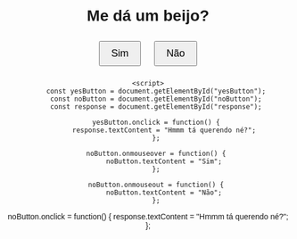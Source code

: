 <!DOCTYPE html>
<html lang="pt-BR">
<head>
    <meta charset="UTF-8">
    <meta name="viewport" content="width=device-width, initial-scale=1.0">
    <title>Pergunta importante</title>
    <style>
        body {
            font-family: Arial, sans-serif;
            text-align: center;
            margin-top: 50px;
        }
        button {
            font-size: 18px;
            padding: 10px 20px;
            margin: 10px;
        }
    </style>
</head>
<body>
    <h1>Me dá um beijo?</h1>
    <button id="yesButton">Sim</button>
    <button id="noButton">Não</button>
    <p id="response"></p>

    <script>
        const yesButton = document.getElementById("yesButton");
        const noButton = document.getElementById("noButton");
        const response = document.getElementById("response");

        yesButton.onclick = function() {
            response.textContent = "Hmmm tá querendo né?";
        };

        noButton.onmouseover = function() {
            noButton.textContent = "Sim";
        };

        noButton.onmouseout = function() {
            noButton.textContent = "Não";
        };
 noButton.onclick = function() {
            response.textContent = "Hmmm tá querendo né?";
        };
    </script>
</body>
</html>
